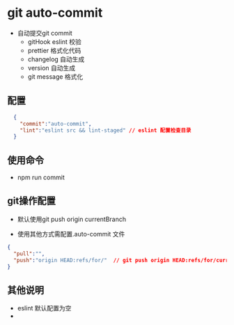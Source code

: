 # git auto-commit

* 自动提交git commit
  * gitHook eslint 校验
  * prettier 格式化代码
  * changelog 自动生成
  * version 自动生成
  * git message 格式化

## 配置

```json
  {
    "commit":"auto-commit",
    "lint":"eslint src && lint-staged" // eslint 配置检查目录
  }
```

## 使用命令

* npm run commit

## git操作配置

* 默认使用git push origin currentBranch
  
* 使用其他方式需配置.auto-commit 文件

```json
{
  "pull":"",
  "push":"origin HEAD:refs/for/"  // git push origin HEAD:refs/for/currentBranch
}
```

## 其他说明

* eslint 默认配置为空
* 